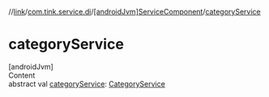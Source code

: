 //[link](../../index.md)/[com.tink.service.di](../index.md)/[[androidJvm]ServiceComponent](index.md)/[categoryService](category-service.md)



# categoryService  
[androidJvm]  
Content  
abstract val [categoryService](category-service.md): [CategoryService](../../com.tink.service.category/[android-jvm]-category-service/index.md)  



